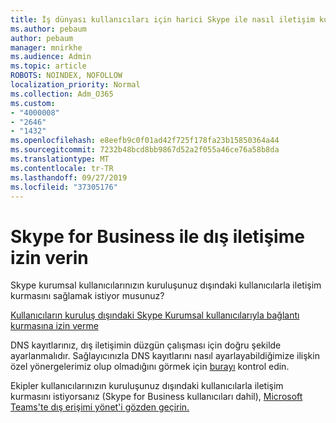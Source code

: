 ```yaml
---
title: İş dünyası kullanıcıları için harici Skype ile nasıl iletişim kurebilirim?
ms.author: pebaum
author: pebaum
manager: mnirkhe
ms.audience: Admin
ms.topic: article
ROBOTS: NOINDEX, NOFOLLOW
localization_priority: Normal
ms.collection: Adm_O365
ms.custom:
- "4000008"
- "2646"
- "1432"
ms.openlocfilehash: e8eefb9c0f01ad42f725f178fa23b15850364a44
ms.sourcegitcommit: 7232b48bcd8bb9867d52a2f055a46ce76a58b8da
ms.translationtype: MT
ms.contentlocale: tr-TR
ms.lasthandoff: 09/27/2019
ms.locfileid: "37305176"
---
```

# <a name="allow-external-communications-with-skype-for-business"></a>Skype for Business ile dış iletişime izin verin 

Skype kurumsal kullanıcılarınızın kuruluşunuz dışındaki kullanıcılarla iletişim kurmasını sağlamak istiyor musunuz? 

[Kullanıcıların kuruluş dışındaki Skype Kurumsal kullanıcılarıyla bağlantı kurmasına izin verme](https://docs.microsoft.com/skypeforbusiness/set-up-skype-for-business-online/allow-users-to-contact-external-skype-for-business-users)

DNS kayıtlarınız, dış iletişimin düzgün çalışması için doğru şekilde ayarlanmalıdır. Sağlayıcınızla DNS kayıtlarını nasıl ayarlayabildiğimize ilişkin özel yönergelerimiz olup olmadığını görmek için [burayı](https://docs.microsoft.com/office365/admin/get-help-with-domains/set-up-your-domain-host-specific-instructions?view=o365-worldwide) kontrol edin. 

Ekipler kullanıcılarınızın kuruluşunuz dışındaki kullanıcılarla iletişim kurmasını istiyorsanız (Skype for Business kullanıcıları dahil), [Microsoft Teams'te dış erişimi yönet'i gözden geçirin.](https://docs.microsoft.com/microsoftteams/let-your-teams-users-communicate-with-other-people) 